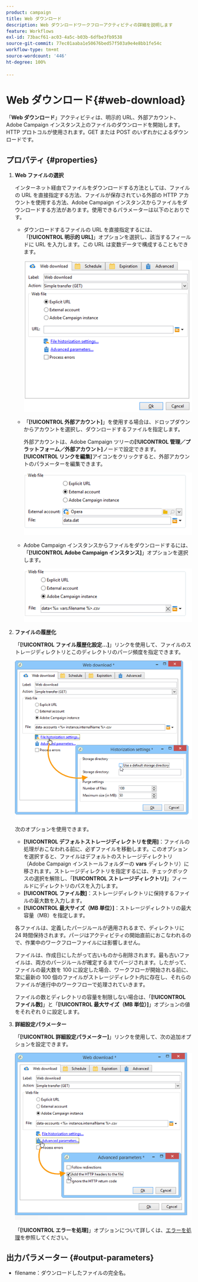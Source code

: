 ```yaml
---
product: campaign
title: Web ダウンロード
description: Web ダウンロードワークフローアクティビティの詳細を説明します
feature: Workflows
exl-id: 73bacf61-ac03-4a5c-b03b-6dfbe3fb9538
source-git-commit: 77ec01aaba1e50676bed57f503a9e4e8bb1fe54c
workflow-type: tm+mt
source-wordcount: '446'
ht-degree: 100%

---
```


# Web ダウンロード{#web-download}



「**Web ダウンロード**」アクティビティは、明示的 URL、外部アカウント、Adobe Campaign インスタンス上のファイルのダウンロードを開始します。HTTP プロトコルが使用されます。GET または POST のいずれかによるダウンロードです。

## プロパティ {#properties}

1. **Web ファイルの選択**

   インターネット経由でファイルをダウンロードする方法としては、ファイルの URL を直接指定する方法、ファイルが保存されている外部の HTTP アカウントを使用する方法、Adobe Campaign インスタンスからファイルをダウンロードする方法があります。使用できるパラメーターは以下のとおりです。

   * ダウンロードするファイルの URL を直接指定するには、「**[!UICONTROL 明示的 URL]**」オプションを選択し、該当するフィールドに URL を入力します。この URL は変数データで構成することもできます。

     ![](assets/download_web_edit.png)

   * 「**[!UICONTROL 外部アカウント]**」を使用する場合は、ドロップダウンからアカウントを選択し、ダウンロードするファイルを指定します。

     外部アカウントは、Adobe Campaign ツリーの&#x200B;**[!UICONTROL 管理／プラットフォーム／外部アカウント]**&#x200B;ノードで設定できます。**[!UICONTROL リンクを編集]**&#x200B;アイコンをクリックすると、外部アカウントのパラメーターを編集できます。

     ![](assets/download_web_edit_external.png)

   * Adobe Campaign インスタンスからファイルをダウンロードするには、「**[!UICONTROL Adobe Campaign インスタンス]**」オプションを選択します。

     ![](assets/download_web_edit_instance.png)

1. **ファイルの履歴化**

   「**[!UICONTROL ファイル履歴化設定...]**」リンクを使用して、ファイルのストレージディレクトリとこのディレクトリのパージ頻度を指定できます。

   ![](assets/download_web_edit_hist.png)

   次のオプションを使用できます。

   * **[!UICONTROL デフォルトストレージディレクトリを使用]**：ファイルの処理がおこなわれる前に、必ずファイルを移動します。このオプションを選択すると、ファイルはデフォルトのストレージディレクトリ（Adobe Campaign インストールフォルダーの **vars** ディレクトリ）に移されます。ストレージディレクトリを指定するには、チェックボックスの選択を解除し、「**[!UICONTROL ストレージディレクトリ]**」フィールドにディレクトリのパスを入力します。
   * **[!UICONTROL ファイル数]**：ストレージディレクトリに保持するファイルの最大数を入力します。
   * **[!UICONTROL 最大サイズ（MB 単位）]**：ストレージディレクトリの最大容量（MB）を指定します。

   各ファイルは、定義したパージルールが適用されるまで、ディレクトリに 24 時間保持されます。パージはアクティビティの開始直前におこなわれるので、作業中のワークフローファイルには影響しません。

   ファイルは、作成日にしたがって古いものから削除されます。最も古いファイルは、両方のパージルールが確定するまでパージされます。したがって、ファイルの最大数を 100 に設定した場合、ワークフローが開始される前に、常に最新の 100 個のファイルがストレージディレクト内に存在し、それらのファイルが進行中のワークフローで処理されていきます。

   ファイルの数とディレクトリの容量を制限しない場合は、「**[!UICONTROL ファイル数]**」と「**[!UICONTROL 最大サイズ（MB 単位）]**」オプションの値をそれぞれ 0 に設定します。

1. **詳細設定パラメーター**

   「**[!UICONTROL 詳細設定パラメーター]**」リンクを使用して、次の追加オプションを設定できます。

   ![](assets/download_web_edit_advanced.png)

   「**[!UICONTROL エラーを処理]**」オプションについて詳しくは、[エラーを処理](monitor-workflow-execution.md#processing-errors)を参照してください。

## 出力パラメーター {#output-parameters}

* filename：ダウンロードしたファイルの完全名。
